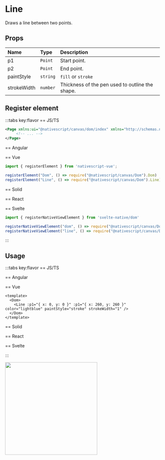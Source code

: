 # Line

Draws a line between two points.

## Props

| Name        | Type     | Description                                     |
| :---------- | :------- | :---------------------------------------------- |
| p1          | `Point`  | Start point.                                    |
| p2          | `Point`  | End point.                                      |
| paintStyle  | `string` | `fill` or `stroke`                              |
| strokeWidth | `number` | Thickness of the pen used to outline the shape. |


## Register element
:::tabs key:flavor
== JS/TS

```xml
<Page xmlns:ui="@nativescript/canvas/dom/index" xmlns="http://schemas.nativescript.org/tns.xsd">
     <!-- ... -->
</Page>
```

== Angular


== Vue

```ts
import { registerElement } from 'nativescript-vue';

registerElement("Dom", () => require("@nativescript/canvas/Dom").Dom)
registerElement("Line", () => require("@nativescript/canvas/Dom").Line)
```

== Solid


== React


== Svelte

```ts
import { registerNativeViewElement } from 'svelte-native/dom'

registerNativeViewElement("dom", () => require("@nativescript/canvas/Dom").Dom)
registerNativeViewElement("line", () => require("@nativescript/canvas/Dom").Line)
```

:::

## Usage


:::tabs key:flavor
== JS/TS



== Angular


== Vue

```vue
<template>
  <Dom>
    <Line :p1="{ x: 0, y: 0 }" :p1="{ x: 260, y: 260 }" color="lightblue" paintStyle="stroke" strokeWidth="1" />
  </Dom>
</template>
```

== Solid


== React



== Svelte



:::

<img height="300px" width="300px" style="margin-bottom: 12px;" src="/img/line.webp"/>
